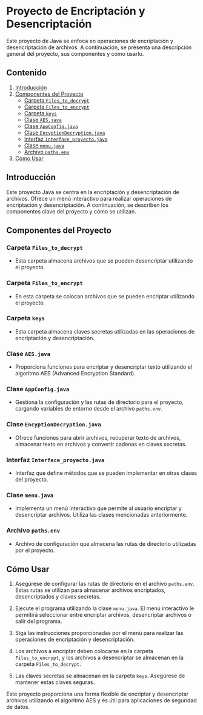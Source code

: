 # Proyecto de Encriptación y Desencriptación

Este proyecto de Java se enfoca en operaciones de encriptación y desencriptación de archivos. A continuación, se presenta una descripción general del proyecto, sus componentes y cómo usarlo.

## Contenido

1. [Introducción](#introducción)
2. [Componentes del Proyecto](#componentes-del-proyecto)
    - [Carpeta `Files_to_decrypt`](#carpeta-files_to_decrypt)
    - [Carpeta `Files_to_encrypt`](#carpeta-files_to_encrypt)
    - [Carpeta `keys`](#carpeta-keys)
    - [Clase `AES.java`](#clase-aesjava)
    - [Clase `AppConfig.java`](#clase-appconfigjava)
    - [Clase `EncyptionDecryption.java`](#clase-encyptiondecryptionjava)
    - [Interfaz `Interface_proyecto.java`](#interfaz-interface_proyectojava)
    - [Clase `menu.java`](#clase-menujava)
    - [Archivo `paths.env`](#archivo-pathsenv)
3. [Cómo Usar](#cómo-usar)

## Introducción

Este proyecto Java se centra en la encriptación y desencriptación de archivos. Ofrece un menú interactivo para realizar operaciones de encriptación y desencriptación. A continuación, se describen los componentes clave del proyecto y cómo se utilizan.

## Componentes del Proyecto

### Carpeta `Files_to_decrypt`

- Esta carpeta almacena archivos que se pueden desencriptar utilizando el proyecto.

### Carpeta `Files_to_encrypt`

- En esta carpeta se colocan archivos que se pueden encriptar utilizando el proyecto.

### Carpeta `keys`

- Esta carpeta almacena claves secretas utilizadas en las operaciones de encriptación y desencriptación.

### Clase `AES.java`

- Proporciona funciones para encriptar y desencriptar texto utilizando el algoritmo AES (Advanced Encryption Standard).

### Clase `AppConfig.java`

- Gestiona la configuración y las rutas de directorio para el proyecto, cargando variables de entorno desde el archivo `paths.env`.

### Clase `EncyptionDecryption.java`

- Ofrece funciones para abrir archivos, recuperar texto de archivos, almacenar texto en archivos y convertir cadenas en claves secretas.

### Interfaz `Interface_proyecto.java`

- Interfaz que define métodos que se pueden implementar en otras clases del proyecto.

### Clase `menu.java`

- Implementa un menú interactivo que permite al usuario encriptar y desencriptar archivos. Utiliza las clases mencionadas anteriormente.

### Archivo `paths.env`

- Archivo de configuración que almacena las rutas de directorio utilizadas por el proyecto.

## Cómo Usar

1. Asegúrese de configurar las rutas de directorio en el archivo `paths.env`. Estas rutas se utilizan para almacenar archivos encriptados, desencriptados y claves secretas.

2. Ejecute el programa utilizando la clase `menu.java`. El menú interactivo le permitirá seleccionar entre encriptar archivos, desencriptar archivos o salir del programa.

3. Siga las instrucciones proporcionadas por el menú para realizar las operaciones de encriptación y desencriptación.

4. Los archivos a encriptar deben colocarse en la carpeta `Files_to_encrypt`, y los archivos a desencriptar se almacenan en la carpeta `Files_to_decrypt`.

5. Las claves secretas se almacenan en la carpeta `keys`. Asegúrese de mantener estas claves seguras.

Este proyecto proporciona una forma flexible de encriptar y desencriptar archivos utilizando el algoritmo AES y es útil para aplicaciones de seguridad de datos.
